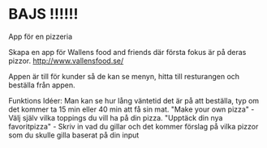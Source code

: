 # BAJS !!!!!!
App för en pizzeria

Skapa en app för Wallens food and friends där första fokus är på deras pizzor. http://www.vallensfood.se/ 

Appen är till för kunder så de kan se menyn, hitta till resturangen och beställa från appen.

Funktions Idéer:
Man kan se hur lång väntetid det är på att beställa, typ om det kommer ta 15 min eller 40 min att få sin mat.
"Make your own pizza" - Välj själv vilka toppings du vill ha på din pizza.
"Upptäck din nya favoritpizza" - Skriv in vad du gillar och det kommer förslag på vilka pizzor som du skulle gilla baserat på din input

